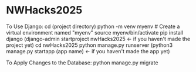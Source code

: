 # NWHacks2025

To Use Django:
cd (project directory)
python -m venv myenv  # Create a virtual environment named "myenv"
source myenv/bin/activate
pip install django
(django-admin startproject nwHacks2025 <- if you haven't made the project yet)
cd nwHacks2025
python manage.py runserver
(python3 manage.py startapp (app name) <- if you haven't made the app yet)

To Apply Changes to the Database:
python manage.py migrate